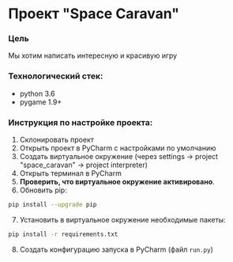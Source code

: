 # Проект "Space Caravan"

### Цель
Мы хотим написать интересную и красивую игру

### Технологический стек:
- python 3.6
- pygame 1.9+

### Инструкция по настройке проекта:
1. Склонировать проект
2. Открыть проект в PyCharm с наcтройками по умолчанию
3. Создать виртуальное окружение (через settings -> project "space_caravan" -> project interpreter)
4. Открыть терминал в PyCharm
5. **Проверить, что виртуальное окружение активировано**.
6. Обновить pip:
```bash
pip install --upgrade pip
```
7. Установить в виртуальное окружение необходимые пакеты: 
```bash
pip install -r requirements.txt
```
8. Создать конфигурацию запуска в PyCharm (файл `run.py`)
